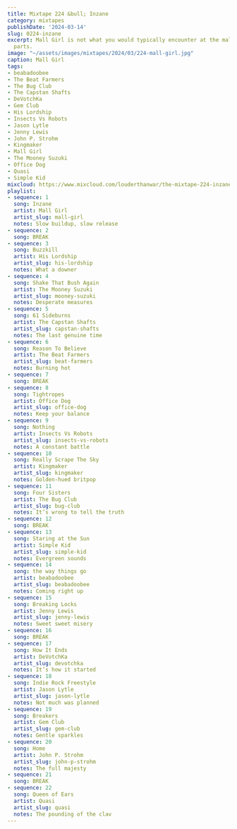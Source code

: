 ```yaml
---
title: Mixtape 224 &bull; Inzane
category: mixtapes
publishDate: '2024-03-14'
slug: 0224-inzane
excerpt: Mall Girl is not what you would typically encounter at the mall around these
  parts.
image: "~/assets/images/mixtapes/2024/03/224-mall-girl.jpg"
caption: Mall Girl
tags:
- beabadoobee
- The Beat Farmers
- The Bug Club
- The Capstan Shafts
- DeVotchKa
- Gem Club
- His Lordship
- Insects Vs Robots
- Jason Lytle
- Jenny Lewis
- John P. Strohm
- Kingmaker
- Mall Girl
- The Mooney Suzuki
- Office Dog
- Quasi
- Simple Kid
mixcloud: https://www.mixcloud.com/louderthanwar/the-mixtape-224-inzane-2024-03-14/
playlist:
- sequence: 1
  song: Inzane
  artist: Mall Girl
  artist_slug: mall-girl
  notes: Slow buildup, slow release
- sequence: 2
  song: BREAK
- sequence: 3
  song: Buzzkill
  artist: His Lordship
  artist_slug: his-lordship
  notes: What a downer
- sequence: 4
  song: Shake That Bush Again
  artist: The Mooney Suzuki
  artist_slug: mooney-suzuki
  notes: Desperate measures
- sequence: 5
  song: 61 Sideburns
  artist: The Capstan Shafts
  artist_slug: capstan-shafts
  notes: The last genuine time
- sequence: 6
  song: Reason To Believe
  artist: The Beat Farmers
  artist_slug: beat-farmers
  notes: Burning hot
- sequence: 7
  song: BREAK
- sequence: 8
  song: Tightropes
  artist: Office Dog
  artist_slug: office-dog
  notes: Keep your balance
- sequence: 9
  song: Nothing
  artist: Insects Vs Robots
  artist_slug: insects-vs-robots
  notes: A constant battle
- sequence: 10
  song: Really Scrape The Sky
  artist: Kingmaker
  artist_slug: kingmaker
  notes: Golden-hued britpop
- sequence: 11
  song: Four Sisters
  artist: The Bug Club
  artist_slug: bug-club
  notes: It’s wrong to tell the truth
- sequence: 12
  song: BREAK
- sequence: 13
  song: Staring at the Sun
  artist: Simple Kid
  artist_slug: simple-kid
  notes: Evergreen sounds
- sequence: 14
  song: the way things go
  artist: beabadoobee
  artist_slug: beabadoobee
  notes: Coming right up
- sequence: 15
  song: Breaking Locks
  artist: Jenny Lewis
  artist_slug: jenny-lewis
  notes: Sweet sweet misery
- sequence: 16
  song: BREAK
- sequence: 17
  song: How It Ends
  artist: DeVotchKa
  artist_slug: devotchka
  notes: It’s how it started
- sequence: 18
  song: Indie Rock Freestyle
  artist: Jason Lytle
  artist_slug: jason-lytle
  notes: Not much was planned
- sequence: 19
  song: Breakers
  artist: Gem Club
  artist_slug: gem-club
  notes: Gentle sparkles
- sequence: 20
  song: Home
  artist: John P. Strohm
  artist_slug: john-p-strohm
  notes: The full majesty
- sequence: 21
  song: BREAK
- sequence: 22
  song: Queen of Ears
  artist: Quasi
  artist_slug: quasi
  notes: The pounding of the clav
---
```


